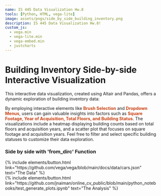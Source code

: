 ```yaml
---
name: IS 445 Data Visualization Hw.8
tools: [Python, HTML, vega-lite]
image: assets/pngs/side_by_side_building_inventory.png
description: IS 445 Data Visualization Hw.8!
custom_js:
  - vega.min
  - vega-lite.min
  - vega-embed.min
  - justcharts
---
```



# Building Inventory Side-by-side Interactive Visualization

This interactive data visualization, created using Altair and Pandas, offers a dynamic exploration of building inventory data:

<vegachart schema-url="{{ site.baseurl }}/assets/json/side_by_side_building_inventory.json" style="width: 100%"></vegachart>


By employing interactive elements like <span style="color: #C84113;font-weight: bold;">Brush Selection</span> and <span style="color: #C84113; font-weight: bold;">Dropdown Menus</span>, users can gain valuable insights into factors such as <span style="color: #C84113;font-weight: bold;">Square Footage, Year of Acquisition, Total Floors, and Building Status</span>. The visualizations include a heatmap displaying building counts based on total floors and acquisition years, and a scatter plot that focuses on square footage and acquisition years. Feel free to filter and select specific building statuses to customize their data exploration.

### Side by side with 'from_dirc' Function

<vegachart schema-url="{{ site.baseurl }}/assets/json/side_by_side_from_dict.json" style="width: 100%"></vegachart>

<!-- these are written in a combo of html and liquid --> 

<div class="left">
{% include elements/button.html link="https://github.com/vega/vega/blob/main/docs/data/cars.json" text="The Data" %}
</div>

<div class="right">
{% include elements/button.html link="https://github.com/jnaiman/online_cv_public/blob/main/python_notebooks/test_generate_plots.ipynb" text="The Analysis" %}
</div>

